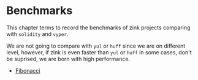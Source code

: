 # Benchmarks

This chapter terms to record the benchmarks of zink projects comparing
with `solidity` and `vyper`.

We are not going to compare with `yul` or `huff` since we are on different
level, however, if zink is even faster than `yul` or `huff` in some cases,
don't be suprised, we are born with high performance.

- [Fibonacci](/benchmarks/fibonacci.md)
